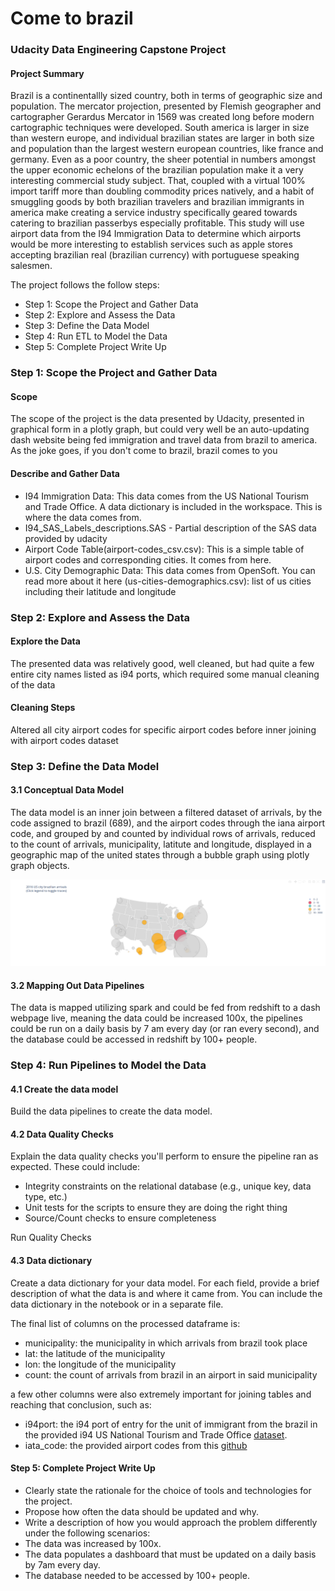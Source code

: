 # Come to brazil
### Udacity Data Engineering Capstone Project

#### Project Summary
Brazil is a continentallly sized country, both in terms of geographic size and population. The mercator projection, presented by Flemish geographer and cartographer Gerardus Mercator in 1569 was created long before modern cartographic techniques were developed. South america is larger in size than western europe, and individual brazilian states are larger in both size and population than the largest western european countries, like france and germany. Even as a poor country, the sheer potential in numbers amongst the upper economic echelons of the brazilian population make it a very interesting commercial study subject. That, coupled with a virtual 100% import tariff more than doubling commodity prices natively, and a habit of smuggling goods by both brazilian travelers and brazilian immigrants in america make creating a service industry specifically geared towards catering to brazilian passerbys especially profitable. This study will use airport data from the I94 Immigration Data to determine which airports would be more interesting to establish services such as apple stores accepting brazilian real (brazilian currency) with portuguese speaking salesmen.

The project follows the follow steps:
* Step 1: Scope the Project and Gather Data
* Step 2: Explore and Assess the Data
* Step 3: Define the Data Model
* Step 4: Run ETL to Model the Data
* Step 5: Complete Project Write Up

### Step 1: Scope the Project and Gather Data

#### Scope 

The scope of the project is the data presented by Udacity, presented in graphical form in a plotly graph, but could very well be an auto-updating dash website being fed immigration and travel data from brazil to america. As the joke goes, if you don't come to brazil, brazil comes to you

#### Describe and Gather Data 

- I94 Immigration Data: This data comes from the US National Tourism and Trade Office. A data dictionary is included in the workspace. This is where the data comes from.  
- I94_SAS_Labels_descriptions.SAS - Partial description of the SAS data provided by udacity
- Airport Code Table(airport-codes_csv.csv): This is a simple table of airport codes and corresponding cities. It comes from here.
- U.S. City Demographic Data: This data comes from OpenSoft. You can read more about it here (us-cities-demographics.csv): list of us cities including their latitude and longitude


### Step 2: Explore and Assess the Data
#### Explore the Data 
The presented data was relatively good, well cleaned, but had quite a few entire city names listed as i94 ports, which required some manual cleaning of the data

#### Cleaning Steps
Altered all city airport codes for specific airport codes before inner joining with airport codes dataset

### Step 3: Define the Data Model
#### 3.1 Conceptual Data Model
The data model is an inner join between a filtered dataset of arrivals, by the code assigned to brazil (689), and the airport codes through the iana airport code, and grouped by and counted by individual rows of arrivals, reduced to the count of arrivals, municipality, latitute and longitude, displayed in a geographic map of the united states through a bubble graph using plotly graph objects.

![Map](mapz.png "Map")

#### 3.2 Mapping Out Data Pipelines
The data is mapped utilizing spark and could be fed from redshift to a dash webpage live, meaning the data could be increased 100x, the pipelines could be run on a daily basis by 7 am every day (or ran every second), and the database could be accessed in redshift by 100+ people.

### Step 4: Run Pipelines to Model the Data 
#### 4.1 Create the data model
Build the data pipelines to create the data model.

#### 4.2 Data Quality Checks
Explain the data quality checks you'll perform to ensure the pipeline ran as expected. These could include:
 * Integrity constraints on the relational database (e.g., unique key, data type, etc.)
 * Unit tests for the scripts to ensure they are doing the right thing
 * Source/Count checks to ensure completeness
 
Run Quality Checks

#### 4.3 Data dictionary 
Create a data dictionary for your data model. For each field, provide a brief description of what the data is and where it came from. You can include the data dictionary in the notebook or in a separate file.

The final list of columns on the processed dataframe is:
* municipality: the municipality in which arrivals from brazil took place
* lat: the latitude of the municipality
* lon: the longitude of the municipality
* count: the count of arrivals from brazil in an airport in said municipality

a few other columns were also extremely important for joining tables and reaching that conclusion, such as:
* i94port: the i94 port of entry for the unit of immigrant from the brazil in the provided i94 US National Tourism and Trade Office [dataset](https://travel.trade.gov/research/reports/i94/historical/2016.html).
* iata_code: the provided airport codes from this [github](https://datahub.io/core/airport-codes#data)

#### Step 5: Complete Project Write Up
* Clearly state the rationale for the choice of tools and technologies for the project.
* Propose how often the data should be updated and why.
* Write a description of how you would approach the problem differently under the following scenarios:
 * The data was increased by 100x.
 * The data populates a dashboard that must be updated on a daily basis by 7am every day.
 * The database needed to be accessed by 100+ people.